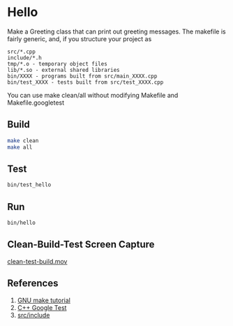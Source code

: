 # Hello

Make a Greeting class that can print out greeting messages.  The makefile is fairly generic, and, if you structure your project as

```
src/*.cpp
include/*.h
tmp/*.o - temporary object files
lib/*.so - external shared libraries
bin/XXXX - programs built from src/main_XXXX.cpp
bin/test_XXXX - tests built from src/test_XXXX.cpp
```

You can use make clean/all without modifying Makefile and Makefile.googletest


## Build

```bash
make clean
make all
```

## Test

```bash
bin/test_hello
```

## Run

```bash
bin/hello
```

## Clean-Build-Test Screen Capture

[clean-test-build.mov](https://raw.githubusercontent.com/wmacevoy/csci000-astudent/master/hello/clean-build-test.mov)


## References

1. [GNU make tutorial](https://linuxhint.com/gnu-make-tutorial/)
1. [C++ Google Test](https://github.com/google/googletest)
1. [src/include](https://www.learncpp.com/cpp-tutorial/89-class-code-and-header-files/)

